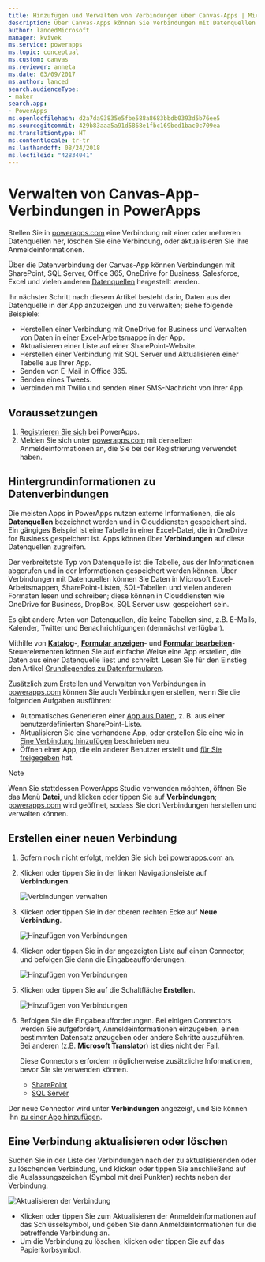 ```yaml
---
title: Hinzufügen und Verwalten von Verbindungen über Canvas-Apps | Microsoft-Dokumentation
description: Über Canvas-Apps können Sie Verbindungen mit Datenquellen wie SharePoint, SQL Server und OneDrive for Business hinzufügen, löschen und aktualisieren.
author: lancedMicrosoft
manager: kvivek
ms.service: powerapps
ms.topic: conceptual
ms.custom: canvas
ms.reviewer: anneta
ms.date: 03/09/2017
ms.author: lanced
search.audienceType:
- maker
search.app:
- PowerApps
ms.openlocfilehash: d2a7da93835e5fbe588a8683bbdb0393d5b76ee5
ms.sourcegitcommit: 429b83aaa5a91d5868e1fbc169bed1bac0c709ea
ms.translationtype: HT
ms.contentlocale: tr-tr
ms.lasthandoff: 08/24/2018
ms.locfileid: "42834041"
---
```

# <a name="manage-canvas-app-connections-in-powerapps"></a>Verwalten von Canvas-App-Verbindungen in PowerApps
Stellen Sie in [powerapps.com](https://web.powerapps.com?utm_source=padocs&utm_medium=linkinadoc&utm_campaign=referralsfromdoc) eine Verbindung mit einer oder mehreren Datenquellen her, löschen Sie eine Verbindung, oder aktualisieren Sie ihre Anmeldeinformationen.

Über die Datenverbindung der Canvas-App können Verbindungen mit SharePoint, SQL Server, Office 365, OneDrive for Business, Salesforce, Excel und vielen anderen [Datenquellen](connections-list.md) hergestellt werden.

Ihr nächster Schritt nach diesem Artikel besteht darin, Daten aus der Datenquelle in der App anzuzeigen und zu verwalten; siehe folgende Beispiele:

* Herstellen einer Verbindung mit OneDrive for Business und Verwalten von Daten in einer Excel-Arbeitsmappe in der App.
* Aktualisieren einer Liste auf einer SharePoint-Website.
* Herstellen einer Verbindung mit SQL Server und Aktualisieren einer Tabelle aus Ihrer App.
* Senden von E-Mail in Office 365.
* Senden eines Tweets.
* Verbinden mit Twilio und senden einer SMS-Nachricht von Ihrer App.

## <a name="prerequisites"></a>Voraussetzungen
1. [Registrieren Sie sich](../signup-for-powerapps.md) bei PowerApps.
2. Melden Sie sich unter [powerapps.com](https://web.powerapps.com?utm_source=padocs&utm_medium=linkinadoc&utm_campaign=referralsfromdoc) mit denselben Anmeldeinformationen an, die Sie bei der Registrierung verwendet haben.

## <a name="background-on-data-connections"></a>Hintergrundinformationen zu Datenverbindungen
Die meisten Apps in PowerApps nutzen externe Informationen, die als **Datenquellen** bezeichnet werden und in Clouddiensten gespeichert sind. Ein gängiges Beispiel ist eine Tabelle in einer Excel-Datei, die in OneDrive for Business gespeichert ist. Apps können über **Verbindungen** auf diese Datenquellen zugreifen.

Der verbreitetste Typ von Datenquelle ist die Tabelle, aus der Informationen abgerufen und in der Informationen gespeichert werden können. Über Verbindungen mit Datenquellen können Sie Daten in Microsoft Excel-Arbeitsmappen, SharePoint-Listen, SQL-Tabellen und vielen anderen Formaten lesen und schreiben; diese können in Clouddiensten wie OneDrive for Business, DropBox, SQL Server usw. gespeichert sein.

Es gibt andere Arten von Datenquellen, die keine Tabellen sind, z.B. E-Mails, Kalender, Twitter und Benachrichtigungen (demnächst verfügbar).

Mithilfe von **[Katalog](controls/control-gallery.md)**-, **[Formular anzeigen](controls/control-form-detail.md)**- und **[Formular bearbeiten](controls/control-form-detail.md)**-Steuerelementen können Sie auf einfache Weise eine App erstellen, die Daten aus einer Datenquelle liest und schreibt. Lesen Sie für den Einstieg den Artikel [Grundlegendes zu Datenformularen](working-with-forms.md).

Zusätzlich zum Erstellen und Verwalten von Verbindungen in [powerapps.com](https://web.powerapps.com?utm_source=padocs&utm_medium=linkinadoc&utm_campaign=referralsfromdoc) können Sie auch Verbindungen erstellen, wenn Sie die folgenden Aufgaben ausführen:

* Automatisches Generieren einer [App aus Daten](app-from-sharepoint.md), z. B. aus einer benutzerdefinierten SharePoint-Liste.
* Aktualisieren Sie eine vorhandene App, oder erstellen Sie eine wie in [Eine Verbindung hinzufügen](add-data-connection.md) beschrieben neu.
* Öffnen einer App, die ein anderer Benutzer erstellt und [für Sie freigegeben](share-app.md) hat.

> [!NOTE]
> Wenn Sie stattdessen PowerApps Studio verwenden möchten, öffnen Sie das Menü **Datei**, und klicken oder tippen Sie auf **Verbindungen**; [powerapps.com](https://web.powerapps.com?utm_source=padocs&utm_medium=linkinadoc&utm_campaign=referralsfromdoc) wird geöffnet, sodass Sie dort Verbindungen herstellen und verwalten können.

## <a name="create-a-new-connection"></a>Erstellen einer neuen Verbindung
1. Sofern noch nicht erfolgt, melden Sie sich bei [powerapps.com](https://web.powerapps.com?utm_source=padocs&utm_medium=linkinadoc&utm_campaign=referralsfromdoc) an.
2. Klicken oder tippen Sie in der linken Navigationsleiste auf **Verbindungen**.
   
    ![Verbindungen verwalten](./media/add-manage-connections/open-connections.png)
3. Klicken oder tippen Sie in der oberen rechten Ecke auf **Neue Verbindung**.
   
    ![Hinzufügen von Verbindungen](./media/add-manage-connections/add-connection.png)
4. Klicken oder tippen Sie in der angezeigten Liste auf einen Connector, und befolgen Sie dann die Eingabeaufforderungen.
   
   ![Hinzufügen von Verbindungen](./media/add-manage-connections/choose-connection.png)
5. Klicken oder tippen Sie auf die Schaltfläche **Erstellen**.
   
   ![Hinzufügen von Verbindungen](./media/add-manage-connections/create-connection.png)
6. Befolgen Sie die Eingabeaufforderungen. Bei einigen Connectors werden Sie aufgefordert, Anmeldeinformationen einzugeben, einen bestimmten Datensatz anzugeben oder andere Schritte auszuführen. Bei anderen (z.B. **Microsoft Translator**) ist dies nicht der Fall.
   
   Diese Connectors erfordern möglicherweise zusätzliche Informationen, bevor Sie sie verwenden können.
   
   * [SharePoint](connections/connection-sharepoint-online.md)
   * [SQL Server](connections/connection-azure-sqldatabase.md)

Der neue Connector wird unter **Verbindungen** angezeigt, und Sie können ihn [zu einer App hinzufügen](add-data-connection.md).

## <a name="update-or-delete-a-connection"></a>Eine Verbindung aktualisieren oder löschen
Suchen Sie in der Liste der Verbindungen nach der zu aktualisierenden oder zu löschenden Verbindung, und klicken oder tippen Sie anschließend auf die Auslassungszeichen (Symbol mit drei Punkten) rechts neben der Verbindung.

![Aktualisieren der Verbindung](./media/add-manage-connections/auth-or-delete.png)

* Klicken oder tippen Sie zum Aktualisieren der Anmeldeinformationen auf das Schlüsselsymbol, und geben Sie dann Anmeldeinformationen für die betreffende Verbindung an.
* Um die Verbindung zu löschen, klicken oder tippen Sie auf das Papierkorbsymbol.


